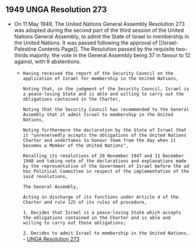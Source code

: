 ## 1949 UNGA Resolution 273
- On 11 May 1949, The United Nations General Assembly Resolution 273 was adopted during the second part of the third session of the United Nations General Assembly, to admit the State of Israel to membership in the United Nations. It was passed following the approval of [[Israel-Palestine Contents Page]]. The Resolution passed by the requisite two-thirds majority, the vote in the General Assembly being 37 in favour to 12 against, with 9 abstentions.
    - `Having received the report of the Security Council on the application of Israel for membership in the United Nations,`
      
      `Noting that, in the judgment of the Security Council, Israel is a peace-loving State and is able and willing to carry out the obligations contained in the Charter,`
      
      `Noting that the Security Council has recommended to the General Assembly that it admit Israel to membership in the United Nations,`
      
      `Noting furthermore the declaration by the State of Israel that it "unreservedly accepts the obligations of the United Nations Charter and undertakes to honour them from the day when it becomes a Member of the United Nations",`
      
      `Recalling its resolutions of 29 November 1947 and 11 December 1948 and taking note of the declarations and explanations made by the representative of the Government of Israel before the ad hoc Political Committee in respect of the implementation of the said resolutions,`
      
      `The General Assembly,`
      
      `Acting in discharge of its functions under Article 4 of the Charter and rule 125 of its rules of procedure,`
      
      `1. Decides that Israel is a peace-loving State which accepts the obligations contained in the Charter and is able and willing to carry out those obligations;`
      
      `2. Decides to admit Israel to membership in the United Nations.` - [UNGA Resolution 273](https://content.ecf.org.il/files/M00015_UNGeneralAssemblyResolution273-EnglishText_0.pdf)    